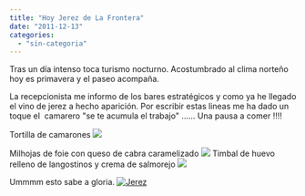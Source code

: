 ```yaml
---
title: "Hoy Jerez de La Frontera"
date: "2011-12-13"
categories: 
  - "sin-categoria"
---
```


Tras un día intenso toca turismo nocturno. Acostumbrado al clima norteño hoy es primavera y el paseo acompaña.

La recepcionista me informo de los bares estratégicos y como ya he llegado el vino de jerez a hecho aparición. Por escribir estas lineas me ha dado un toque el  camarero "se te acumula el trabajo" ...... Una pausa a comer !!!!

Tortilla de camarones ![](images/6506734649_571074cab3_z.jpg)

Milhojas de foie con queso de cabra caramelizado ![](images/6506887297_4a334608b7_z.jpg) Timbal de huevo relleno de langostinos y crema de salmorejo ![](images/6506743453_87fb3cd314_z.jpg)

Ummmm esto sabe a gloria. [![Jerez](images/6510209017_a2e96df2d6_z.jpg)](https://www.flickr.com/photos/12949201@N08/6510209017/ "Jerez por sicotico, en Flickr")

